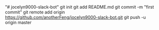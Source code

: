"# jocelyn9000-slack-bot"  git init git add README.md git commit -m "first commit" git remote add origin https://github.com/anotherFeng/jocelyn9000-slack-bot.git git push -u origin master
